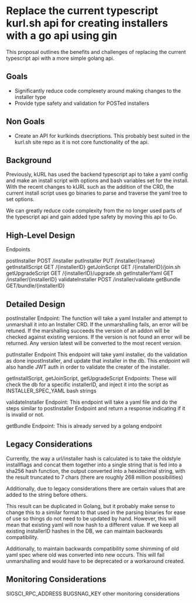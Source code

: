 # Replace the current typescript kurl.sh api for creating installers with a go api using gin
 
This proposal outlines the benefits and challenges of replacing the current typescript api with a more simple golang api.

## Goals

- Significantly reduce code complexety around making changes to the installer type
- Provide type safety and validation for POSTed installers

## Non Goals

- Create an API for kurlkinds dsecriptions. This probably best suited in the kurl.sh site repo as it is not core functionality of the api.

## Background

Previously, kURL has used the backend typescript api to take a yaml config and make an install script with options and bash variables set for the install.
With the recent changes to kURL such as the addition of the CRD, the current install script uses go binaries to parse and traverse the yaml tree to set options.

We can greatly reduce code complexity from the no longer used parts of the typescript api and gain added type safety by moving this api to Go.

## High-Level Design

Endpoints

postInstaller POST /installer
putInstaller PUT /installer/{name}
getInstallScript GET /{installerID}
getJoinScript GET /{installerID}/join.sh
getUpgradeScript GET /{installerID}/upgrade.sh
getInstallerYaml GET /installer/{installerID}
validateInstaller POST /installer/validate
getBundle GET/bundle/{installerID}

## Detailed Design

postInstaller Endpoint:
The function will take a yaml Installer and attempt to unmarshall it into an Installer CRD.
If the unmarshalling fails, an error will be retuned. If the marshalling succeeds the version of an addon will be checked against existing versions.
If the version is not found an error will be returned.
Any version latest will be converted to the most recent version.

putInstaller Endpoint
This endpoint will take yaml installer, do the validation as done inpostInstaller, and update that installer in the db.
This endpoint will also handle JWT auth in order to validate the creater of the installer. 

getInstallScript, getJoinScript, getUpgradeScript Endpoints:
These will check the db for a specific installerID, and inject it into the script as INSTALLER_SPEC_YAML bash strings

validateInstaller Endpoint:
This endpoint will take a yaml file and do the steps similar to postInstaller Endpoint and return a response indicating if it is invalid or not.

getBundle Endpoint:
This is already served by a golang endpoint

## Legacy Considerations

Currently, the way a url/installer hash is calculated is to take the oldstyle installflags and concat them together into a single string that is fed into a sha256 hash function, the output converted into a hexidecimal string, with the result truncated to 7 chars (there are roughly 268 million possibilities)

Additionally, due to legacy considerations there are certain values that are added to the string before others.

This result can be duplicated in Golang, but it probably make sense to change this to a similar format to that used in the parsing binaries for ease of use so things do not need to be updated by hand.
However, this will mean that existing yaml will now hash to a different value.
If we keep all existing installerID hashes in the DB, we can maintain backwards compatibility.

Additionally, to maintain backwards compatibility some shimming of old yaml spec where old was converted into new occurs.
This will fail unmarshalling and would have to be deprecated or a workaround created.

## Monitoring Considerations

SIGSCI_RPC_ADDRESS
BUGSNAG_KEY
other monitoring considerations
